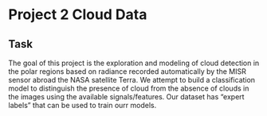 # Project 2 Cloud Data

## Task
The goal of this project is the exploration and modeling of cloud detection in the polar regions based on radiance recorded automatically by the MISR sensor abroad the NASA satellite Terra. We attempt to build a classification model to distinguish the presence of cloud from the absence of clouds in the images using the available signals/features. Our dataset has “expert labels” that can be used to train ourr models.
